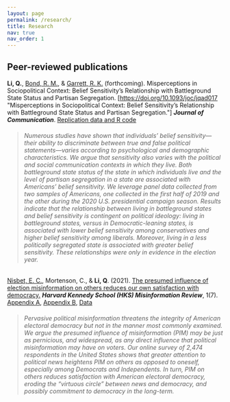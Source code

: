 ```yaml
---
layout: page
permalink: /research/
title: Research
nav: true
nav_order: 1
---
```



## Peer-reviewed publications

**Li, Q.**, [Bond, R. M.](http://robertmbond.net/ "Bond, R. M."), & [Garrett, R. K.](https://rkellygarrett.com/ "Garrett, R. K.") (forthcoming). Misperceptions in Sociopolitical Context:  Belief Sensitivity’s Relationship with Battleground State Status and Partisan Segregation. [https://doi.org/10.1093/joc/jqad017 "Misperceptions in Sociopolitical Context:  Belief Sensitivity’s Relationship with Battleground State Status and Partisan Segregation."] ***Journal of Communication***. [Replication data and R code](https://dataverse.harvard.edu/dataset.xhtml?persistentId=doi:10.7910/DVN/DUMBEI "Replication data and R code")

> ###### Numerous studies have shown that individuals’ belief sensitivity—their ability to discriminate between true and false political statements—varies according to psychological and demographic characteristics. We argue that sensitivity also varies with the political and social communication contexts in which they live. Both battleground state status of the state in which individuals live and the level of partisan segregation in a state are associated with Americans’ belief sensitivity. We leverage panel data collected from two samples of Americans, one collected in the first half of 2019 and the other during the 2020 U.S. presidential campaign season. Results indicate that the relationship between living in battleground states and belief sensitivity is contingent on political ideology: living in battleground states, versus in Democratic-leaning states, is associated with lower belief sensitivity among conservatives and higher belief sensitivity among liberals. Moreover, living in a less politically segregated state is associated with greater belief sensitivity. These relationships were only in evidence in the election year. 


[Nisbet, E. C.](https://communication.northwestern.edu/faculty/erik-nisbet.html "Nisbet, E. C."), Mortenson, C., & **Li, Q**. (2021). [The presumed influence of election misinformation on others reduces our own satisfaction with democracy.](https://doi.org/10.37016/mr-2020-59 "The presumed influence of election misinformation on others reduces our own satisfaction with democracy.") ***Harvard Kennedy School (HKS) Misinformation Review***, 1(7). [Appendix A](https://misinforeview.hks.harvard.edu/wp-content/uploads/2021/03/nisbet_appendix_a_20210312.pdf "Appendix A"), [Appendix B](https://misinforeview.hks.harvard.edu/wp-content/uploads/2021/03/nisbet_appendix_b_20210312.pdf "Appendix B"), [Data](https://dataverse.harvard.edu/dataset.xhtml?persistentId=doi:10.7910/DVN/QMEBYZ "Data")

> ###### Pervasive political misinformation threatens the integrity of American electoral democracy but not in the manner most commonly examined. We argue the presumed influence of misinformation (PIM) may be just as pernicious, and widespread, as any direct influence that political misinformation may have on voters. Our online survey of 2,474 respondents in the United States shows that greater attention to political news heightens PIM on others as opposed to oneself, especially among Democrats and Independents. In turn, PIM on others reduces satisfaction with American electoral democracy, eroding the “virtuous circle” between news and democracy, and possibly commitment to democracy in the long-term.


